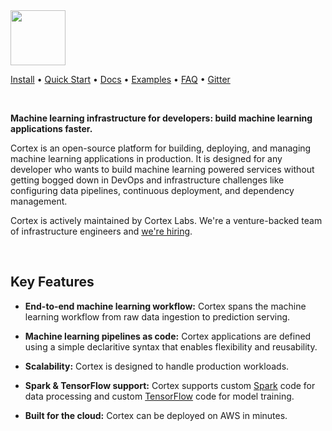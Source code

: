<img src='https://s3-us-west-2.amazonaws.com/cortex-public/logo.png' height='88'>


<br>

[Install](https://docs.cortexlabs.com/cortex/install) • [Quick Start](https://docs.cortexlabs.com/cortex/quick-start) • [Docs](https://docs.cortexlabs.com/cortex) • <!-- CORTEX_VERSION_MINOR_STABLE -->[Examples](https://github.com/cortexlabs/cortex/tree/0.1/examples) • [FAQ](https://docs.cortexlabs.com/cortex/faq) • [Gitter](https://gitter.im/cortexlabs/cortex)

<br>

**Machine learning infrastructure for developers: build machine learning applications faster.**

Cortex is an open-source platform for building, deploying, and managing machine learning applications in production. It is designed for any developer who wants to build machine learning powered services without getting bogged down in DevOps and infrastructure challenges like configuring data pipelines, continuous deployment, and dependency management.

Cortex is actively maintained by Cortex Labs. We're a venture-backed team of infrastructure engineers and [we're hiring](https://angel.co/cortex-labs-inc/jobs).

<br>

## Key Features

- **End-to-end machine learning workflow:** Cortex spans the machine learning workflow from raw data ingestion to prediction serving.

- **Machine learning pipelines as code:** Cortex applications are defined using a simple declaritive syntax that enables flexibility and reusability.

- **Scalability:** Cortex is designed to handle production workloads.

- **Spark & TensorFlow support:** Cortex supports custom [Spark](https://spark.apache.org/) code for data processing and custom [TensorFlow](https://www.tensorflow.org/) code for model training.

- **Built for the cloud:** Cortex can be deployed on AWS in minutes.
